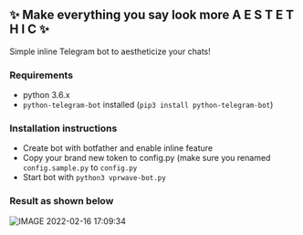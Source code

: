 ## ✨  Make everything you say look more A E S T E T H I C ✨
Simple inline Telegram bot to aestheticize your chats!

### Requirements
- python 3.6.x
- ```python-telegram-bot``` installed (```pip3 install python-telegram-bot```)
### Installation instructions
- Create bot with botfather and enable inline feature
- Copy your brand new token to config.py (make sure you renamed ```config.sample.py``` to ```config.py```
- Start bot with ```python3 vprwave-bot.py```

### Result as shown below
![IMAGE 2022-02-16 17:09:34](https://user-images.githubusercontent.com/10235519/154307092-2d32cacd-e551-4209-89c0-35b7d00ee1a5.jpg)
